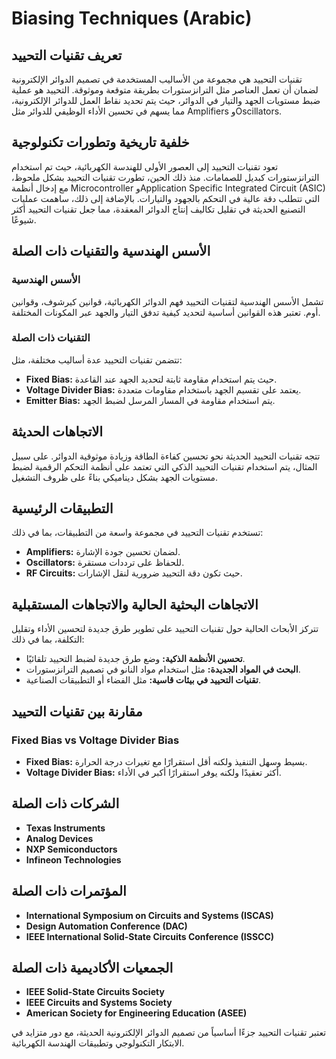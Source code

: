 # Biasing Techniques (Arabic)

## تعريف تقنيات التحييد

تقنيات التحييد هي مجموعة من الأساليب المستخدمة في تصميم الدوائر الإلكترونية لضمان أن تعمل العناصر مثل الترانزستورات بطريقة متوقعة وموثوقة. التحييد هو عملية ضبط مستويات الجهد والتيار في الدوائر، حيث يتم تحديد نقاط العمل للدوائر الإلكترونية، مما يسهم في تحسين الأداء الوظيفي للدوائر مثل Amplifiers وOscillators.

## خلفية تاريخية وتطورات تكنولوجية

تعود تقنيات التحييد إلى العصور الأولى للهندسة الكهربائية، حيث تم استخدام الترانزستورات كبديل للصمامات. منذ ذلك الحين، تطورت تقنيات التحييد بشكل ملحوظ، مع إدخال أنظمة Microcontroller وApplication Specific Integrated Circuit (ASIC) التي تتطلب دقة عالية في التحكم بالجهود والتيارات. بالإضافة إلى ذلك، ساهمت عمليات التصنيع الحديثة في تقليل تكاليف إنتاج الدوائر المعقدة، مما جعل تقنيات التحييد أكثر شيوعًا.

## الأسس الهندسية والتقنيات ذات الصلة

### الأسس الهندسية

تشمل الأسس الهندسية لتقنيات التحييد فهم الدوائر الكهربائية، قوانين كيرشوف، وقوانين أوم. تعتبر هذه القوانين أساسية لتحديد كيفية تدفق التيار والجهد عبر المكونات المختلفة.

### التقنيات ذات الصلة

تتضمن تقنيات التحييد عدة أساليب مختلفة، مثل:

- **Fixed Bias:** حيث يتم استخدام مقاومة ثابتة لتحديد الجهد عند القاعدة.
- **Voltage Divider Bias:** يعتمد على تقسيم الجهد باستخدام مقاومات متعددة.
- **Emitter Bias:** يتم استخدام مقاومة في المسار المرسل لضبط الجهد.

## الاتجاهات الحديثة

تتجه تقنيات التحييد الحديثة نحو تحسين كفاءة الطاقة وزيادة موثوقية الدوائر. على سبيل المثال، يتم استخدام تقنيات التحييد الذكي التي تعتمد على أنظمة التحكم الرقمية لضبط مستويات الجهد بشكل ديناميكي بناءً على ظروف التشغيل.

## التطبيقات الرئيسية

تستخدم تقنيات التحييد في مجموعة واسعة من التطبيقات، بما في ذلك:

- **Amplifiers:** لضمان تحسين جودة الإشارة.
- **Oscillators:** للحفاظ على ترددات مستقرة.
- **RF Circuits:** حيث تكون دقة التحييد ضرورية لنقل الإشارات.

## الاتجاهات البحثية الحالية والاتجاهات المستقبلية

تتركز الأبحاث الحالية حول تقنيات التحييد على تطوير طرق جديدة لتحسين الأداء وتقليل التكلفة، بما في ذلك:

- **تحسين الأنظمة الذكية:** وضع طرق جديدة لضبط التحييد تلقائيًا.
- **البحث في المواد الجديدة:** مثل استخدام مواد النانو في تصميم الترانزستورات.
- **تقنيات التحييد في بيئات قاسية:** مثل الفضاء أو التطبيقات الصناعية.

## مقارنة بين تقنيات التحييد

### Fixed Bias vs Voltage Divider Bias

- **Fixed Bias:** بسيط وسهل التنفيذ ولكنه أقل استقرارًا مع تغيرات درجة الحرارة.
- **Voltage Divider Bias:** أكثر تعقيدًا ولكنه يوفر استقرارًا أكبر في الأداء.

## الشركات ذات الصلة

- **Texas Instruments**
- **Analog Devices**
- **NXP Semiconductors**
- **Infineon Technologies**

## المؤتمرات ذات الصلة

- **International Symposium on Circuits and Systems (ISCAS)**
- **Design Automation Conference (DAC)**
- **IEEE International Solid-State Circuits Conference (ISSCC)**

## الجمعيات الأكاديمية ذات الصلة

- **IEEE Solid-State Circuits Society**
- **IEEE Circuits and Systems Society**
- **American Society for Engineering Education (ASEE)**

تعتبر تقنيات التحييد جزءًا أساسياً من تصميم الدوائر الإلكترونية الحديثة، مع دور متزايد في الابتكار التكنولوجي وتطبيقات الهندسة الكهربائية.